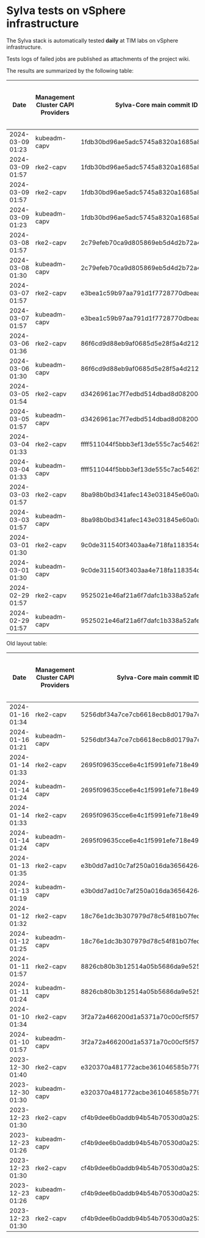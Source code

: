 # Sylva tests on vSphere infrastructure

The Sylva stack is automatically tested **daily** at TIM labs on vSphere infrastructure.

Tests logs of failed jobs are published as attachments of the project wiki.

The results are summarized by the following table:

| Date                      | Management Cluster CAPI Providers | Sylva-Core main commit ID        | Management cluster result                    | Workload cluster result              | Test logs (only for failed tests) |
|---------------------------|-----------------------------------|----------------------------------|----------------------------------------------|--------------------------------------|-----------------------------------|
|2024-03-09 01:23|kubeadm-capv|1fdb30bd96ae5adc5745a8320a1685a839255a03|:white_check_mark:|:white_check_mark:|[link](https://gitlab.com/sylva-projects/sylva-core/-/wikis/uploads/7139b76989db56609770e5df68c523bb/capv-logs.gz)|
|2024-03-09 01:57|rke2-capv|1fdb30bd96ae5adc5745a8320a1685a839255a03|:x:|N/A|[link](https://gitlab.com/sylva-projects/sylva-core/-/wikis/uploads/483250877fc174cd6bb08c3db063d624/capv-logs.gz)|
|2024-03-09 01:57|rke2-capv|1fdb30bd96ae5adc5745a8320a1685a839255a03|:x:|N/A|[link](https://gitlab.com/sylva-projects/sylva-core/-/wikis/uploads/1598a22d81cf3f42ba4e2a5f1689220e/capv-logs.gz)|
|2024-03-09 01:23|kubeadm-capv|1fdb30bd96ae5adc5745a8320a1685a839255a03|:white_check_mark:|:white_check_mark:|[link](https://gitlab.com/sylva-projects/sylva-core/-/wikis/uploads/1598a22d81cf3f42ba4e2a5f1689220e/capv-logs.gz)|
|2024-03-08 01:57|rke2-capv|2c79efeb70ca9d805869eb5d4d2b72a454503f51|:x:|N/A|[link](https://gitlab.com/sylva-projects/sylva-core/-/wikis/uploads/470bdbc8046547eaee9ece82b30be49a/capv-logs.gz)|
|2024-03-08 01:30|kubeadm-capv|2c79efeb70ca9d805869eb5d4d2b72a454503f51|:x:|N/A|[link](https://gitlab.com/sylva-projects/sylva-core/-/wikis/uploads/470bdbc8046547eaee9ece82b30be49a/capv-logs.gz)|
|2024-03-07 01:57|rke2-capv|e3bea1c59b97aa791d1f7728770dbeaafa77570b|:x:|N/A|[link](https://gitlab.com/sylva-projects/sylva-core/-/wikis/uploads/1ebf752c5b531c12a1e95393e04b5dd1/capv-logs.gz)|
|2024-03-07 01:57|kubeadm-capv|e3bea1c59b97aa791d1f7728770dbeaafa77570b|:x:|N/A|[link](https://gitlab.com/sylva-projects/sylva-core/-/wikis/uploads/1ebf752c5b531c12a1e95393e04b5dd1/capv-logs.gz)|
|2024-03-06 01:36|rke2-capv|86f6cd9d88eb9af0685d5e28f5a4d2120e30ee70|:white_check_mark:|:white_check_mark:|[link](https://gitlab.com/sylva-projects/sylva-core/-/wikis/uploads/e966b41f633239912126339fc54cb596/capv-logs.gz)|
|2024-03-06 01:30|kubeadm-capv|86f6cd9d88eb9af0685d5e28f5a4d2120e30ee70|:x:|N/A|[link](https://gitlab.com/sylva-projects/sylva-core/-/wikis/uploads/e966b41f633239912126339fc54cb596/capv-logs.gz)|
|2024-03-05 01:54|rke2-capv|d3426961ac7f7edbd514dbad8d082004e3e6887f|:white_check_mark:|:white_check_mark:|[link](https://gitlab.com/sylva-projects/sylva-core/-/wikis/uploads/de54b9a5282f451ee7470dabcda30871/capv-logs.gz)|
|2024-03-05 01:57|kubeadm-capv|d3426961ac7f7edbd514dbad8d082004e3e6887f|:x:|N/A|[link](https://gitlab.com/sylva-projects/sylva-core/-/wikis/uploads/de54b9a5282f451ee7470dabcda30871/capv-logs.gz)|
|2024-03-04 01:33|rke2-capv|ffff511044f5bbb3ef13de555c7ac5462589e19a|:x:|N/A|[link](https://gitlab.com/sylva-projects/sylva-core/-/wikis/uploads/927d22155301ba3665d42a4d47209689/capv-logs.gz)|
|2024-03-04 01:33|kubeadm-capv|ffff511044f5bbb3ef13de555c7ac5462589e19a|:x:|N/A|[link](https://gitlab.com/sylva-projects/sylva-core/-/wikis/uploads/927d22155301ba3665d42a4d47209689/capv-logs.gz)|
|2024-03-03 01:57|rke2-capv|8ba98b0bd341afec143e031845e60a0a86d73975|:x:|N/A|[link](https://gitlab.com/sylva-projects/sylva-core/-/wikis/uploads/f2a412a55a1ad0d8bb9eb6ec78de85bf/capv-logs.gz)|
|2024-03-03 01:57|kubeadm-capv|8ba98b0bd341afec143e031845e60a0a86d73975|:x:|N/A|[link](https://gitlab.com/sylva-projects/sylva-core/-/wikis/uploads/f2a412a55a1ad0d8bb9eb6ec78de85bf/capv-logs.gz)|
|2024-03-01 01:30|rke2-capv|9c0de311540f3403aa4e718fa118354d9d4aff44|:x:|N/A|[link](https://gitlab.com/sylva-projects/sylva-core/-/wikis/uploads/4be085afc8ee1c96c862b760e8fd79b4/capv-logs.gz)|
|2024-03-01 01:30|kubeadm-capv|9c0de311540f3403aa4e718fa118354d9d4aff44|:x:|N/A|[link](https://gitlab.com/sylva-projects/sylva-core/-/wikis/uploads/4be085afc8ee1c96c862b760e8fd79b4/capv-logs.gz)|
|2024-02-29 01:57|rke2-capv|9525021e46af21a6f7dafc1b338a52afea50a0c9|:x:|N/A|[link](https://gitlab.com/sylva-projects/sylva-core/-/wikis/uploads/4044c26e869842d3cb0c7d329ef4b88a/capv-logs.gz)|
|2024-02-29 01:57|kubeadm-capv|9525021e46af21a6f7dafc1b338a52afea50a0c9|:x:|N/A|[link](https://gitlab.com/sylva-projects/sylva-core/-/wikis/uploads/4044c26e869842d3cb0c7d329ef4b88a/capv-logs.gz)|

Old layout table:

| Date                      | Management Cluster CAPI Providers | Sylva-Core main commit ID        | Result                                       | Test logs (only for failed tests) |
|---------------------------|-----------------------------------|----------------------------------|----------------------------------------------|-----------------------------------|
|2024-01-16 01:34|rke2-capv|5256dbf34a7ce7cb6618ecb8d0179a7eae5fbd46|:white_check_mark: success||
|2024-01-16 01:21|kubeadm-capv|5256dbf34a7ce7cb6618ecb8d0179a7eae5fbd46|:white_check_mark: success||
|2024-01-14 01:33|rke2-capv|2695f09635cce6e4c1f5991efe718e497702f32b|:white_check_mark: success||
|2024-01-14 01:24|kubeadm-capv|2695f09635cce6e4c1f5991efe718e497702f32b|:white_check_mark: success||
|2024-01-14 01:33|rke2-capv|2695f09635cce6e4c1f5991efe718e497702f32b|:white_check_mark: success||
|2024-01-14 01:24|kubeadm-capv|2695f09635cce6e4c1f5991efe718e497702f32b|:white_check_mark: success||
|2024-01-13 01:35|rke2-capv|e3b0dd7ad10c7af250a016da36564264287586bf|:white_check_mark: success||
|2024-01-13 01:19|kubeadm-capv|e3b0dd7ad10c7af250a016da36564264287586bf|:white_check_mark: success||
|2024-01-12 01:32|rke2-capv|18c76e1dc3b307979d78c54f81b07fec0d80d511|:white_check_mark: success||
|2024-01-12 01:25|kubeadm-capv|18c76e1dc3b307979d78c54f81b07fec0d80d511|:white_check_mark: success||
|2024-01-11 01:57|rke2-capv|8826cb80b3b12514a05b5686da9e52505c577704|:x: failed|[link](https://gitlab.com/sylva-projects/sylva-core/-/wikis/uploads/f8332c73b645753fb674c6ec8d7eeabf/capv-logs.gz)|
|2024-01-11 01:24|kubeadm-capv|8826cb80b3b12514a05b5686da9e52505c577704|:white_check_mark: success||
|2024-01-10 01:34|rke2-capv|3f2a72a466200d1a5371a70c00cf5f57d35b73fe|:white_check_mark: success||
|2024-01-10 01:57|kubeadm-capv|3f2a72a466200d1a5371a70c00cf5f57d35b73fe|:x: failed|[link](https://gitlab.com/sylva-projects/sylva-core/-/wikis/uploads/8138bd7fc116d62d656f66aab4c677ac/capv-logs.gz)|
|2023-12-30 01:40|rke2-capv|e320370a481772acbe361046585b779bc4c772fe|:x: failed|[link](https://gitlab.com/sylva-projects/sylva-core/-/wikis/uploads/17d4ffbdc8036903ad000196987782ea/capv-logs.gz)|
|2023-12-30 01:30|kubeadm-capv|e320370a481772acbe361046585b779bc4c772fe|:x: failed|[link](https://gitlab.com/sylva-projects/sylva-core/-/wikis/uploads/17d4ffbdc8036903ad000196987782ea/capv-logs.gz)|
|2023-12-23 01:30|rke2-capv|cf4b9dee6b0addb94b54b70530d0a25365ba937e|:x: failed|[link](https://gitlab.com/sylva-projects/sylva-core/-/wikis/uploads/758ab1ecc725e797a06261c62cc77788/capv-logs.gz)|
|2023-12-23 01:26|kubeadm-capv|cf4b9dee6b0addb94b54b70530d0a25365ba937e|:white_check_mark: success||
|2023-12-23 01:30|rke2-capv|cf4b9dee6b0addb94b54b70530d0a25365ba937e|:x: failed|[link](https://gitlab.com/sylva-projects/sylva-core/-/wikis/uploads/d3bb7c8c3be36d81a9f9930f81189f56/capv-logs.gz)|
|2023-12-23 01:26|kubeadm-capv|cf4b9dee6b0addb94b54b70530d0a25365ba937e|:white_check_mark: success||
|2023-12-23 01:30|rke2-capv|cf4b9dee6b0addb94b54b70530d0a25365ba937e|:x: failed|[link](https://gitlab.com/sylva-projects/sylva-core/-/wikis/uploads/6e58c059b348d378ad25155a7f3ed1c8/capv-logs.gz)|

